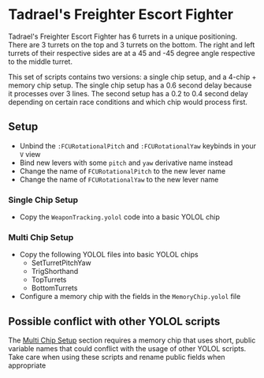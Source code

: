 # Tadrael's Freighter Escort Fighter

Tadrael's Freighter Escort Fighter has 6 turrets in a unique positioning. There are 3 turrets on the top and 3 turrets on the bottom. The right and left turrets of their respective sides are at a 45 and -45 degree angle respective to the middle turret.

This set of scripts contains two versions: a single chip setup, and a 4-chip + memory chip setup. The single chip setup has a 0.6 second delay because it processes over 3 lines. The second setup has a 0.2 to 0.4 second delay depending on certain race conditions and which chip would process first.

## Setup

- Unbind the `:FCURotationalPitch` and `:FCURotationalYaw` keybinds in your `V` view
- Bind new levers with some `pitch` and `yaw` derivative name instead
- Change the name of `FCURotationalPitch` to the new lever name
- Change the name of `FCURotationalYaw` to the new lever name

### Single Chip Setup

- Copy the `WeaponTracking.yolol` code into a basic YOLOL chip

### Multi Chip Setup

- Copy the following YOLOL files into basic YOLOL chips
  - SetTurretPitchYaw
  - TrigShorthand
  - TopTurrets
  - BottomTurrets
- Configure a memory chip with the fields in the `MemoryChip.yolol` file

## Possible conflict with other YOLOL scripts

The [Multi Chip Setup](#multi-chip-setup) section requires a memory chip that uses short, public variable names that could conflict with the usage of other YOLOL scripts. Take care when using these scripts and rename public fields when appropriate
